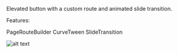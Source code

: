 Elevated button with a custom route and animated slide transition.

Features:

PageRouteBuilder
CurveTween
SlideTransition

![alt text](https://media.giphy.com/media/nlGbIbDRfU1JkF2USr/giphy.gif)

